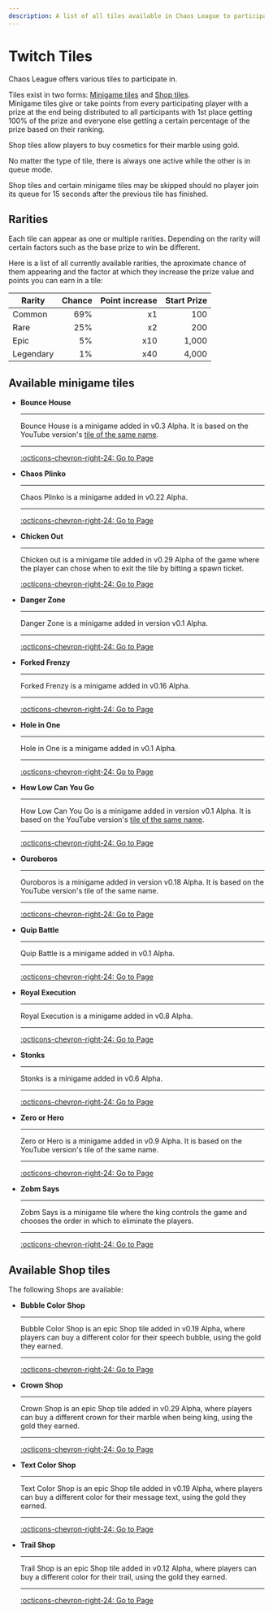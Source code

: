 ```yaml
---
description: A list of all tiles available in Chaos League to participate in.
---
```


# Twitch Tiles

Chaos League offers various tiles to participate in.

Tiles exist in two forms: [Minigame tiles](#available-minigame-tiles) and [Shop tiles](#available-shop-tiles).  
Minigame tiles give or take points from every participating player with a prize at the end being distributed to all participants with 1st place getting 100% of the prize and everyone else getting a certain percentage of the prize based on their ranking.

Shop tiles allow players to buy cosmetics for their marble using gold.

No matter the type of tile, there is always one active while the other is in queue mode.

Shop tiles and certain minigame tiles may be skipped should no player join its queue for 15 seconds after the previous tile has finished.

## Rarities

Each tile can appear as one or multiple rarities. Depending on the rarity will certain factors such as the base prize to win be different.

Here is a list of all currently available rarities, the aproximate chance of them appearing and the factor at which they increase the prize value and points you can earn in a tile:

| Rarity    | Chance | Point increase | Start Prize |
|-----------|-------:|---------------:|------------:|
| Common    | 69%    | x1             | 100         |
| Rare      | 25%    | x2             | 200         |
| Epic      | 5%     | x10            | 1,000       |
| Legendary | 1%     | x40            | 4,000       |

## Available minigame tiles

<div class="grid cards" markdown>

-   **Bounce House**
    
    ----
    
    Bounce House is a minigame added in v0.3 Alpha. It is based on the YouTube version's [tile of the same name](../youtube-minigames/common/bounce-house.md).
    
    ----
    
    [:octicons-chevron-right-24: Go to Page](minigames/bounce-house.md)

-   **Chaos Plinko**
    
    ----
    
    Chaos Plinko is a minigame added in v0.22 Alpha.
    
    ----
    
    [:octicons-chevron-right-24: Go to Page](minigames/chaos-plinko.md)

-   **Chicken Out**
    
    ----
    
    Chicken out is a minigame tile added in v0.29 Alpha of the game where the player can chose when to exit the tile by bitting a spawn ticket.
    
    [:octicons-chevron-right-24: Go to Page](minigames/chicken-out.md)

-   **Danger Zone**
    
    ----
    
    Danger Zone is a minigame added in version v0.1 Alpha.
    
    ----
    
    [:octicons-chevron-right-24: Go to Page](minigames/danger-zone.md)

-   **Forked Frenzy**
    
    ----
    
    Forked Frenzy is a minigame added in v0.16 Alpha.
    
    ----
    
    [:octicons-chevron-right-24: Go to Page](minigames/forked-frenzy.md)
    
-   **Hole in One**
    
    ----
    
    Hole in One is a minigame added in v0.1 Alpha.
    
    ----
    
    [:octicons-chevron-right-24: Go to Page](minigames/hole-in-one.md)

-   **How Low Can You Go**
    
    ----
    
    How Low Can You Go is a minigame added in version v0.1 Alpha. It is based on the YouTube version's [tile of the same name](../youtube-minigames/common/how-low-can-you-go.md).
    
    ----
    
    [:octicons-chevron-right-24: Go to Page](minigames/how-low-can-you-go.md)

-   **Ouroboros**
    
    ----
    
    Ouroboros is a minigame added in version v0.18 Alpha. It is based on the YouTube version's tile of the same name.
    
    ----
    
    [:octicons-chevron-right-24: Go to Page](minigames/ouroboros.md)

-   **Quip Battle**
    
    ----
    
    Quip Battle is a minigame added in v0.1 Alpha.
    
    ----
    
    [:octicons-chevron-right-24: Go to Page](minigames/quip-battle.md)

-   **Royal Execution**
    
    ----
    
    Royal Execution is a minigame added in v0.8 Alpha.
    
    ----
    
    [:octicons-chevron-right-24: Go to Page](minigames/royal-execution.md)

-   **Stonks**
    
    ----
    
    Stonks is a minigame added in v0.6 Alpha.
    
    ----
    
    [:octicons-chevron-right-24: Go to Page](minigames/stonks.md)

-   **Zero or Hero**
    
    ----
    
    Zero or Hero is a minigame added in v0.9 Alpha. It is based on the YouTube version's tile of the same name.
    
    ----
    
    [:octicons-chevron-right-24: Go to Page](minigames/zero-or-hero.md)

-   **Zobm Says**
    
    ----
    
    Zobm Says is a minigame tile where the king controls the game and chooses the order in which to eliminate the players.
    
    ----
    
    [:octicons-chevron-right-24: Go to Page](minigames/zobm-says.md)

</div>

## Available Shop tiles

The following Shops are available:

<div class="grid cards" markdown>
    
-   **Bubble Color Shop**
    
    ----
    
    Bubble Color Shop is an epic Shop tile added in v0.19 Alpha, where players can buy a different color for their speech bubble, using the gold they earned.
    
    ----
    
    [:octicons-chevron-right-24: Go to Page](shops/bubble-color-shop.md)
    
-   **Crown Shop**
    
    ----
    
    Crown Shop is an epic Shop tile added in v0.29 Alpha, where players can buy a different crown for their marble when being king, using the gold they earned.
    
    ----
    
    [:octicons-chevron-right-24: Go to Page](shops/crown-shop.md)
    
-   **Text Color Shop**
    
    ----
    
    Text Color Shop is an epic Shop tile added in v0.19 Alpha, where players can buy a different color for their message text, using the gold they earned.
    
    ----
    
    [:octicons-chevron-right-24: Go to Page](shops/text-color-shop.md)
    
-   **Trail Shop**
    
    ----
    
    Trail Shop is an epic Shop tile added in v0.12 Alpha, where players can buy a different color for their trail, using the gold they earned.
    
    ----
    
    [:octicons-chevron-right-24: Go to Page](shops/trail-shop.md)

</div>
